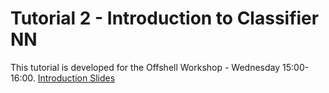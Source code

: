 # Tutorial 2 - Introduction to Classifier NN
This tutorial is developed for the Offshell Workshop - Wednesday 15:00-16:00.
[Introduction Slides](https://indico.cern.ch/event/1375252/timetable/#13-machine-learning)




